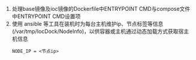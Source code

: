 1. 处理base镜像及ioc镜像的Dockerfile中ENTRYPOINT CMD与compose文件中ENTRYPOINT CMD设置项 
2. 使用 ansible 等工具在装机时为每台主机维护ip、节点标签等信息(/var/tmp/IocDock/NodeInfo)，以供容器或主机通过动态加载方式获取宿主机信息
   ```text
   NODE_IP = <节点ip>